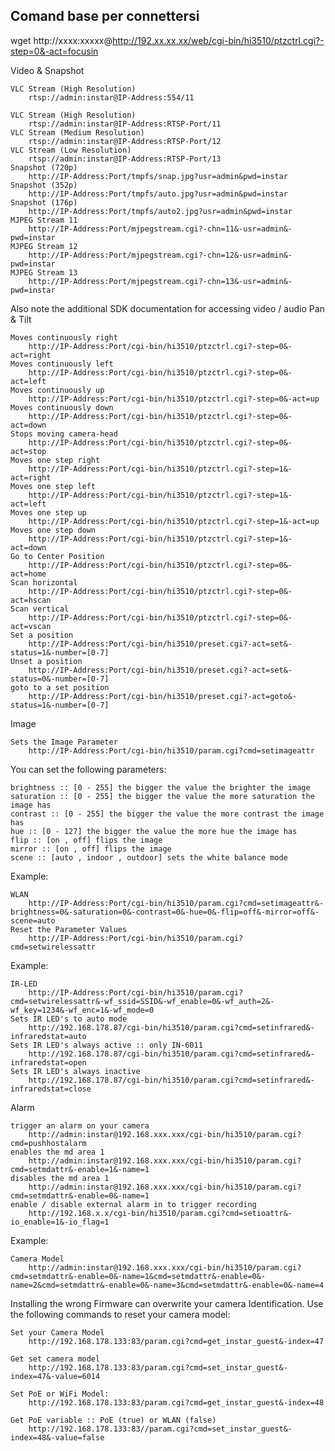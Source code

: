 
## Comand base per connettersi

wget http://xxxx:xxxxx@http://192.xx.xx.xx/web/cgi-bin/hi3510/ptzctrl.cgi?-step=0&-act=focusin


Video & Snapshot

    VLC Stream (High Resolution)
        rtsp://admin:instar@IP-Address:554/11

    VLC Stream (High Resolution)
        rtsp://admin:instar@IP-Address:RTSP-Port/11
    VLC Stream (Medium Resolution)
        rtsp://admin:instar@IP-Address:RTSP-Port/12
    VLC Stream (Low Resolution)
        rtsp://admin:instar@IP-Address:RTSP-Port/13
    Snapshot (720p)
        http://IP-Address:Port/tmpfs/snap.jpg?usr=admin&pwd=instar
    Snapshot (352p)
        http://IP-Address:Port/tmpfs/auto.jpg?usr=admin&pwd=instar
    Snapshot (176p)
        http://IP-Address:Port/tmpfs/auto2.jpg?usr=admin&pwd=instar
    MJPEG Stream 11
        http://IP-Address:Port/mjpegstream.cgi?-chn=11&-usr=admin&-pwd=instar
    MJPEG Stream 12
        http://IP-Address:Port/mjpegstream.cgi?-chn=12&-usr=admin&-pwd=instar
    MJPEG Stream 13
        http://IP-Address:Port/mjpegstream.cgi?-chn=13&-usr=admin&-pwd=instar

Also note the additional SDK documentation for accessing video / audio
Pan & Tilt

    Moves continuously right
        http://IP-Address:Port/cgi-bin/hi3510/ptzctrl.cgi?-step=0&-act=right
    Moves continuously left
        http://IP-Address:Port/cgi-bin/hi3510/ptzctrl.cgi?-step=0&-act=left
    Moves continuously up
        http://IP-Address:Port/cgi-bin/hi3510/ptzctrl.cgi?-step=0&-act=up
    Moves continuously down
        http://IP-Address:Port/cgi-bin/hi3510/ptzctrl.cgi?-step=0&-act=down
    Stops moving camera-head
        http://IP-Address:Port/cgi-bin/hi3510/ptzctrl.cgi?-step=0&-act=stop
    Moves one step right
        http://IP-Address:Port/cgi-bin/hi3510/ptzctrl.cgi?-step=1&-act=right
    Moves one step left
        http://IP-Address:Port/cgi-bin/hi3510/ptzctrl.cgi?-step=1&-act=left
    Moves one step up
        http://IP-Address:Port/cgi-bin/hi3510/ptzctrl.cgi?-step=1&-act=up
    Moves one step down
        http://IP-Address:Port/cgi-bin/hi3510/ptzctrl.cgi?-step=1&-act=down
    Go to Center Position
        http://IP-Address:Port/cgi-bin/hi3510/ptzctrl.cgi?-step=0&-act=home
    Scan horizontal
        http://IP-Address:Port/cgi-bin/hi3510/ptzctrl.cgi?-step=0&-act=hscan
    Scan vertical
        http://IP-Address:Port/cgi-bin/hi3510/ptzctrl.cgi?-step=0&-act=vscan
    Set a position
        http://IP-Address:Port/cgi-bin/hi3510/preset.cgi?-act=set&-status=1&-number=[0-7]
    Unset a position
        http://IP-Address:Port/cgi-bin/hi3510/preset.cgi?-act=set&-status=0&-number=[0-7]
    goto to a set position
        http://IP-Address:Port/cgi-bin/hi3510/preset.cgi?-act=goto&-status=1&-number=[0-7]

Image

    Sets the Image Parameter
        http://IP-Address:Port/cgi-bin/hi3510/param.cgi?cmd=setimageattr

You can set the following parameters:

    brightness :: [0 - 255] the bigger the value the brighter the image
    saturation :: [0 - 255] the bigger the value the more saturation the image has
    contrast :: [0 - 255] the bigger the value the more contrast the image has
    hue :: [0 - 127] the bigger the value the more hue the image has
    flip :: [on , off] flips the image
    mirror :: [on , off] flips the image
    scene :: [auto , indoor , outdoor] sets the white balance mode

Example:

    WLAN
        http://IP-Address:Port/cgi-bin/hi3510/param.cgi?cmd=setimageattr&-brightness=0&-saturation=0&-contrast=0&-hue=0&-flip=off&-mirror=off&-scene=auto
    Reset the Parameter Values
        http://IP-Address:Port/cgi-bin/hi3510/param.cgi?cmd=setwirelessattr

Example:

    IR-LED
        http://IP-Address:Port/cgi-bin/hi3510/param.cgi?cmd=setwirelessattr&-wf_ssid=SSID&-wf_enable=0&-wf_auth=2&-wf_key=1234&-wf_enc=1&-wf_mode=0
    Sets IR LED's to auto mode
        http://192.168.178.87/cgi-bin/hi3510/param.cgi?cmd=setinfrared&-infraredstat=auto
    Sets IR LED's always active :: only IN-6011
        http://192.168.178.87/cgi-bin/hi3510/param.cgi?cmd=setinfrared&-infraredstat=open
    Sets IR LED's always inactive
        http://192.168.178.87/cgi-bin/hi3510/param.cgi?cmd=setinfrared&-infraredstat=close

Alarm

    trigger an alarm on your camera
        http://admin:instar@192.168.xxx.xxx/cgi-bin/hi3510/param.cgi?cmd=pushhostalarm
    enables the md area 1
        http://admin:instar@192.168.xxx.xxx/cgi-bin/hi3510/param.cgi?cmd=setmdattr&-enable=1&-name=1
    disables the md area 1
        http://admin:instar@192.168.xxx.xxx/cgi-bin/hi3510/param.cgi?cmd=setmdattr&-enable=0&-name=1
    enable / disable external alarm in to trigger recording
        http://192.168.x.x/cgi-bin/hi3510/param.cgi?cmd=setioattr&-io_enable=1&-io_flag=1

Example:

    Camera Model
        http://admin:instar@192.168.xxx.xxx/cgi-bin/hi3510/param.cgi?cmd=setmdattr&-enable=0&-name=1&cmd=setmdattr&-enable=0&-name=2&cmd=setmdattr&-enable=0&-name=3&cmd=setmdattr&-enable=0&-name=4

Installing the wrong Firmware can overwrite your camera Identification. Use the following commands to reset your camera model:

    Set your Camera Model
        http://192.168.178.133:83/param.cgi?cmd=get_instar_guest&-index=47

    Get set camera model
        http://192.168.178.133:83/param.cgi?cmd=set_instar_guest&-index=47&-value=6014

    Set PoE or WiFi Model:
        http://192.168.178.133:83/param.cgi?cmd=get_instar_guest&-index=48

    Get PoE variable :: PoE (true) or WLAN (false)
        http://192.168.178.133:83//param.cgi?cmd=set_instar_guest&-index=48&-value=false
